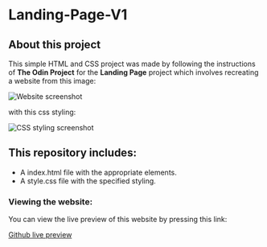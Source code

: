 # Landing-Page-V1
## About this project
This simple HTML and CSS project was made by following the instructions of **The Odin Project** for the **Landing Page** project which involves recreating a website from this image:

![Website screenshot](https://cdn.statically.io/gh/TheOdinProject/curriculum/81a5d553f4073e593d23a6ab00d50eef8620796d/foundations/html_css/project/imgs/01.png)

with this css styling:

![CSS styling screenshot](https://cdn.statically.io/gh/TheOdinProject/curriculum/02f3babb44a3d30dccdf6ca30283ac64ec02abbd/foundations/html_css/flexbox/project-landing-page/imgs/02.png)
## This repository includes:

- A index.html file with the appropriate elements.
- A style.css file with the specified styling.

### Viewing the website:
You can view the live preview of this website by pressing this link:

[Github live preview](https://example.com)